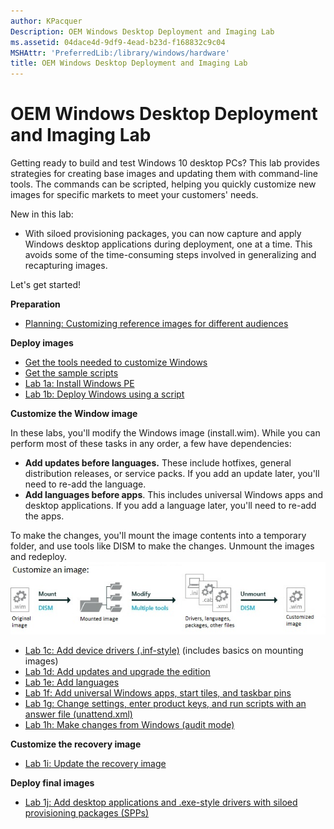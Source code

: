 ```yaml
---
author: KPacquer
Description: OEM Windows Desktop Deployment and Imaging Lab
ms.assetid: 04dace4d-9df9-4ead-b23d-f168832c9c04
MSHAttr: 'PreferredLib:/library/windows/hardware'
title: OEM Windows Desktop Deployment and Imaging Lab
---
```


# OEM Windows Desktop Deployment and Imaging Lab

Getting ready to build and test Windows 10 desktop PCs? This lab provides strategies for creating base images and updating them with command-line tools. The commands can be scripted, helping you quickly customize new images for specific markets to meet your customers' needs.

New in this lab: 

* With siloed provisioning packages, you can now capture and apply Windows desktop applications during deployment, one at a time. This avoids some of the time-consuming steps involved in generalizing and recapturing images.

Let's get started!

**Preparation**

*  [Planning: Customizing reference images for different audiences](planning-create-different-product-designs-for-different-market-segments-sxs.md)

**Deploy images**

*  [Get the tools needed to customize Windows](get-the-tools-needed-to-customize-windows-sxs.md)
*  [Get the sample scripts](windows-deployment-sample-scripts-sxs.md)
*  [Lab 1a: Install Windows PE](install-windows-pe-sxs.md)
*  [Lab 1b: Deploy Windows using a script](deploy-windows-with-a-script-sxs.md)

**Customize the Window image**

In these labs, you'll modify the Windows image (install.wim). While you can perform most of these tasks in any order, a few have dependencies:
*    **Add updates before languages.** These include hotfixes, general distribution releases, or service packs. If you add an update later, you'll need to re-add the language.
*    **Add languages before apps**. This includes universal Windows apps and desktop applications. If you add a language later, you'll need to re-add the apps.

To make the changes, you'll mount the image contents into a temporary folder, and use tools like DISM to make the changes. Unmount the images and redeploy.
   ![image: Mounting an image, making changes, and unmounting the image](images/dep-win8-sxs-createmodelspecificfiles.jpg)

*  [Lab 1c: Add device drivers (.inf-style)](add-device-drivers.md) (includes basics on mounting images)
*  [Lab 1d: Add updates and upgrade the edition](servicing-the-image-with-windows-updates-sxs.md)
*  [Lab 1e: Add languages](add-drivers-langs-universal-apps-sxs.md)
*  [Lab 1f: Add universal Windows apps, start tiles, and taskbar pins](.md)
*  [Lab 1g: Change settings, enter product keys, and run scripts with an answer file (unattend.xml)](update-windows-settings-and-scripts-create-your-own-answer-file-sxs.md)
*  [Lab 1h: Make changes from Windows (audit mode)](prepare-a-snapshot-of-the-pc-generalize-and-capture-windows-images-blue-sxs.md)

**Customize the recovery image**

*  [Lab 1i: Update the recovery image](update-the-recovery-image.md)

**Deploy final images**

*  [Lab 1j: Add desktop applications and .exe-style drivers with siloed provisioning packages (SPPs)](add-desktop-apps-wth-spps-sxs.md)

